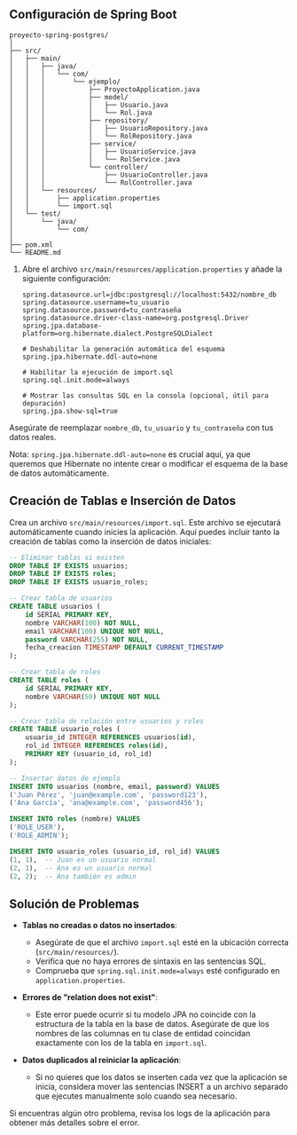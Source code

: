 ## Configuración de Spring Boot
```
proyecto-spring-postgres/
│
├── src/
│   ├── main/
│   │   ├── java/
│   │   │   └── com/
│   │   │       └── ejemplo/
│   │   │           ├── ProyectoApplication.java
│   │   │           ├── model/
│   │   │           │   ├── Usuario.java
│   │   │           │   └── Rol.java
│   │   │           ├── repository/
│   │   │           │   ├── UsuarioRepository.java
│   │   │           │   └── RolRepository.java
│   │   │           ├── service/
│   │   │           │   ├── UsuarioService.java
│   │   │           │   └── RolService.java
│   │   │           └── controller/
│   │   │               ├── UsuarioController.java
│   │   │               └── RolController.java
│   │   └── resources/
│   │       ├── application.properties
│   │       └── import.sql
│   └── test/
│       └── java/
│           └── com/
│               
├── pom.xml
└── README.md
```


1. Abre el archivo `src/main/resources/application.properties` y añade la siguiente configuración:

   ```properties
   spring.datasource.url=jdbc:postgresql://localhost:5432/nombre_db
   spring.datasource.username=tu_usuario
   spring.datasource.password=tu_contraseña
   spring.datasource.driver-class-name=org.postgresql.Driver
   spring.jpa.database-platform=org.hibernate.dialect.PostgreSQLDialect
   
   # Deshabilitar la generación automática del esquema
   spring.jpa.hibernate.ddl-auto=none
   
   # Habilitar la ejecución de import.sql
   spring.sql.init.mode=always
   
   # Mostrar las consultas SQL en la consola (opcional, útil para depuración)
   spring.jpa.show-sql=true
   ```

Asegúrate de reemplazar `nombre_db`, `tu_usuario` y `tu_contraseña` con tus datos reales.

Nota: `spring.jpa.hibernate.ddl-auto=none` es crucial aquí, ya que queremos que Hibernate no intente crear o modificar el esquema de la base de datos automáticamente.


## Creación de Tablas e Inserción de Datos

Crea un archivo `src/main/resources/import.sql`. Este archivo se ejecutará automáticamente cuando inicies la aplicación. Aquí puedes incluir tanto la creación de tablas como la inserción de datos iniciales:

```sql
-- Eliminar tablas si existen
DROP TABLE IF EXISTS usuarios;
DROP TABLE IF EXISTS roles;
DROP TABLE IF EXISTS usuario_roles;

-- Crear tabla de usuarios
CREATE TABLE usuarios (
    id SERIAL PRIMARY KEY,
    nombre VARCHAR(100) NOT NULL,
    email VARCHAR(100) UNIQUE NOT NULL,
    password VARCHAR(255) NOT NULL,
    fecha_creacion TIMESTAMP DEFAULT CURRENT_TIMESTAMP
);

-- Crear tabla de roles
CREATE TABLE roles (
    id SERIAL PRIMARY KEY,
    nombre VARCHAR(50) UNIQUE NOT NULL
);

-- Crear tabla de relación entre usuarios y roles
CREATE TABLE usuario_roles (
    usuario_id INTEGER REFERENCES usuarios(id),
    rol_id INTEGER REFERENCES roles(id),
    PRIMARY KEY (usuario_id, rol_id)
);

-- Insertar datos de ejemplo
INSERT INTO usuarios (nombre, email, password) VALUES 
('Juan Pérez', 'juan@example.com', 'password123'),
('Ana García', 'ana@example.com', 'password456');

INSERT INTO roles (nombre) VALUES 
('ROLE_USER'),
('ROLE_ADMIN');

INSERT INTO usuario_roles (usuario_id, rol_id) VALUES 
(1, 1),  -- Juan es un usuario normal
(2, 1),  -- Ana es un usuario normal
(2, 2);  -- Ana también es admin
```


## Solución de Problemas

- **Tablas no creadas o datos no insertados**: 
  - Asegúrate de que el archivo `import.sql` esté en la ubicación correcta (`src/main/resources/`).
  - Verifica que no haya errores de sintaxis en las sentencias SQL.
  - Comprueba que `spring.sql.init.mode=always` esté configurado en `application.properties`.

- **Errores de "relation does not exist"**: 
  - Este error puede ocurrir si tu modelo JPA no coincide con la estructura de la tabla en la base de datos. Asegúrate de que los nombres de las columnas en tu clase de entidad coincidan exactamente con los de la tabla en `import.sql`.

- **Datos duplicados al reiniciar la aplicación**: 
  - Si no quieres que los datos se inserten cada vez que la aplicación se inicia, considera mover las sentencias INSERT a un archivo separado que ejecutes manualmente solo cuando sea necesario.

Si encuentras algún otro problema, revisa los logs de la aplicación para obtener más detalles sobre el error.